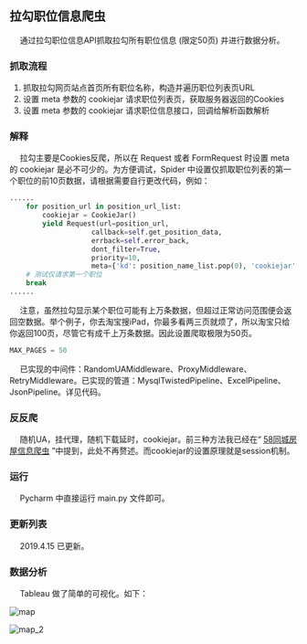 ## 拉勾职位信息爬虫
&emsp; 通过拉勾职位信息API抓取拉勾所有职位信息 (限定50页) 并进行数据分析。

### 抓取流程
1. 抓取拉勾网页站点首页所有职位名称，构造并遍历职位列表页URL
2. 设置 meta 参数的 cookiejar 请求职位列表页，获取服务器返回的Cookies
3. 设置 meta 参数的 cookiejar 请求职位信息接口，回调给解析函数解析

### 解释
&emsp; 拉勾主要是Cookies反爬，所以在 Request 或者 FormRequest 时设置 meta 的 cookiejar 是必不可少的。为方便调试，Spider 中设置仅抓取职位列表的第一个职位的前10页数据，请根据需要自行更改代码，例如：
```Python
......
    for position_url in position_url_list:
        cookiejar = CookieJar()
        yield Request(url=position_url,
                    callback=self.get_position_data,
                    errback=self.error_back,
                    dont_filter=True,
                    priority=10,
                    meta={'kd': position_name_list.pop(0), 'cookiejar': cookiejar})
    # 测试仅请求第一个职位
    break
......
```
&emsp; 注意，虽然拉勾显示某个职位可能有上万条数据，但超过正常访问范围便会返回空数据。举个例子，你去淘宝搜iPad，你最多看两三页就烦了，所以淘宝只给你返回100页，尽管它有成千上万条数据。因此设置爬取极限为50页。
```Python
MAX_PAGES = 50
```
&emsp; 已实现的中间件：RandomUAMiddleware、ProxyMiddleware、RetryMiddleware。已实现的管道：MysqlTwistedPipeline、ExcelPipeline、JsonPipeline。详见代码。

### 反反爬
&emsp; 随机UA，挂代理，随机下载延时，cookiejar。前三种方法我已经在“ [58同城房屋信息爬虫](https://github.com/Northxw/City58) ”中提到，此处不再赘述。而cookiejar的设置原理就是session机制。

### 运行
&emsp; Pycharm 中直接运行 main.py 文件即可。

### 更新列表
&emsp; 2019.4.15 已更新。

### 数据分析
&emsp; Tableau 做了简单的可视化。如下：

![map](https://github.com/Northxw/Lagou/blob/master/Lagou/utils/other/map.png)

![map_2](https://github.com/Northxw/Lagou/blob/master/Lagou/utils/other/salary.png)
